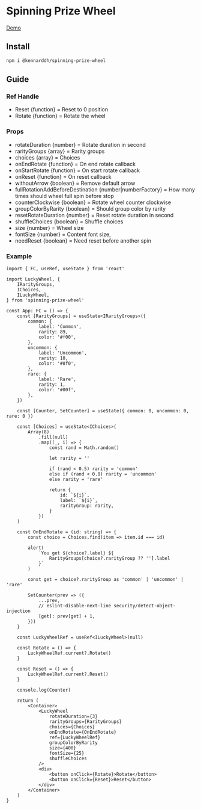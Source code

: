 # Spinning Prize Wheel

[Demo](https://kennarddh.github.io/spinning-prize-wheel/)

## Install

```bash
npm i @kennarddh/spinning-prize-wheel
```

## Guide

### Ref Handle

-   Reset {function} = Reset to 0 position
-   Rotate {function} = Rotate the wheel

### Props

-   rotateDuration {number} = Rotate duration in second
-   rarityGroups {array} = Rarity groups
-   choices {array} = Choices
-   onEndRotate {function} = On end rotate callback
-   onStartRotate {function} = On start rotate callback
-   onReset {function} = On reset callback
-   withoutArrow {boolean} = Remove default arrow
-   fullRotationAddBeforeDestination {number|numberFactory} = How many times should wheel full spin before stop
-   counterClockwise {boolean} = Rotate wheel counter clockwise
-   groupColorByRarity {boolean} = Should group color by rarity
-   resetRotateDuration {number} = Reset rotate duration in second
-   shuffleChoices {boolean} = Shuffle choices
-   size {number} = Wheel size
-   fontSize {number} = Content font size,
-   needReset {boolean} = Need reset before another spin

### Example

```typescriptreact
import { FC, useRef, useState } from 'react'

import LuckyWheel, {
	IRarityGroups,
	IChoices,
	ILuckyWheel,
} from 'spinning-prize-wheel'

const App: FC = () => {
	const [RarityGroups] = useState<IRarityGroups>({
		common: {
			label: 'Common',
			rarity: 89,
			color: '#f00',
		},
		uncommon: {
			label: 'Uncommon',
			rarity: 10,
			color: '#0f0',
		},
		rare: {
			label: 'Rare',
			rarity: 1,
			color: '#00f',
		},
	})

	const [Counter, SetCounter] = useState({ common: 0, uncommon: 0, rare: 0 })

	const [Choices] = useState<IChoices>(
		Array(8)
			.fill(null)
			.map((_, i) => {
				const rand = Math.random()

				let rarity = ''

				if (rand < 0.5) rarity = 'common'
				else if (rand < 0.8) rarity = 'uncommon'
				else rarity = 'rare'

				return {
					id: `${i}`,
					label: `${i}`,
					rarityGroup: rarity,
				}
			})
	)

	const OnEndRotate = (id: string) => {
		const choice = Choices.find(item => item.id === id)

		alert(
			`You get ${choice?.label} ${
				RarityGroups[choice?.rarityGroup ?? ''].label
			}`
		)

		const get = choice?.rarityGroup as 'common' | 'uncommon' | 'rare'

		SetCounter(prev => ({
			...prev,
			// eslint-disable-next-line security/detect-object-injection
			[get]: prev[get] + 1,
		}))
	}

	const LuckyWheelRef = useRef<ILuckyWheel>(null)

	const Rotate = () => {
		LuckyWheelRef.current?.Rotate()
	}

	const Reset = () => {
		LuckyWheelRef.current?.Reset()
	}

	console.log(Counter)

	return (
		<Container>
			<LuckyWheel
				rotateDuration={3}
				rarityGroups={RarityGroups}
				choices={Choices}
				onEndRotate={OnEndRotate}
				ref={LuckyWheelRef}
				groupColorByRarity
				size={400}
				fontSize={25}
				shuffleChoices
			/>
			<div>
				<button onClick={Rotate}>Rotate</button>
				<button onClick={Reset}>Reset</button>
			</div>
		</Container>
	)
}
```
